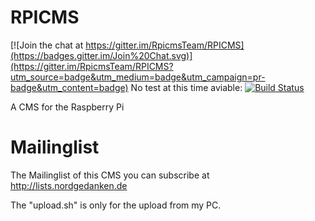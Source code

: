 RPICMS
======

[![Join the chat at https://gitter.im/RpicmsTeam/RPICMS](https://badges.gitter.im/Join%20Chat.svg)](https://gitter.im/RpicmsTeam/RPICMS?utm_source=badge&utm_medium=badge&utm_campaign=pr-badge&utm_content=badge)
No test at this time aviable:  [![Build Status](https://travis-ci.org/RpicmsTeam/RPICMS.svg?branch=master)](https://travis-ci.org/RpicmsTeam/RPICMS)

A CMS for the Raspberry Pi

Mailinglist
===========
The Mailinglist of this CMS you can subscribe at http://lists.nordgedanken.de

The "upload.sh" is only for the upload from my PC.
